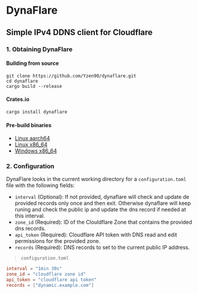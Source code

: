 # DynaFlare

## Simple IPv4 DDNS client for Cloudflare

### 1. Obtaining DynaFlare

#### Building from source
```shell
git clone https://github.com/Yzen90/dynaflare.git
cd dynaflare
cargo build --release
```
#### Crates.io
```shell
cargo install dynaflare
```

#### Pre-build binaries
- [Linux aarch64](http://example.com)
- [Linux x86_64](http://example.com)
- [Windows x86_64](http://example.com)

### 2. Configuration

DynaFlare looks in the current working directory for a `configuration.toml` file with the following fields:

- `interval` (Optional): If not provided, dynaflare will check and update de provided records only once and then exit. Otherwise dynaflare will keep runing and check the public ip and update the dns record if needed at this interval.
- `zone_id` (Required): ID of the Clouldflare Zone that contains the provided dns records.
- `api_token` (Required): Cloudflare API token with DNS read and edit permissions for the provided zone.
- `records` (Required): DNS records to set to the current public IP address.

> `configuration.toml`
```toml
interval = "1min 30s"
zone_id = "cloudflare zone id"
api_token = "cloudflare api token"
records = ["dynamic.example.com"]
```
